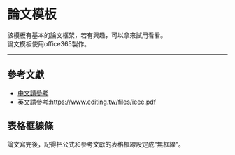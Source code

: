 # 論文模板
該模板有基本的論文框架，若有興趣，可以拿來試用看看。  
論文模板使用office365製作。
* * *
##  參考文獻 ##
* [中文請參考](https://www.archives.gov.tw/UserFiles/File/Quarterly/%E5%8F%83%E8%80%83%E6%96%87%E7%8D%BB%E6%A0%BC%E5%BC%8F(105%E9%81%A9%E7%94%A8).pdf)
* 英文請參考:https://www.editing.tw/files/ieee.pdf

## 表格框線條 ##
論文寫完後，記得把公式和參考文獻的表格框線設定成"無框線"。
